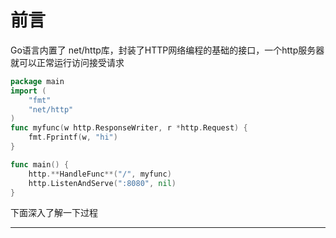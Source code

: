 
# 前言

Go语言内置了 net/http库，封装了HTTP网络编程的基础的接口，一个http服务器就可以正常运行访问接受请求

```go
package main
import (
    "fmt"
    "net/http"
)
func myfunc(w http.ResponseWriter, r *http.Request) {
    fmt.Fprintf(w, "hi")
}

func main() {
    http.**HandleFunc**("/", myfunc)
    http.ListenAndServe(":8080", nil)
}
```

下面深入了解一下过程


****